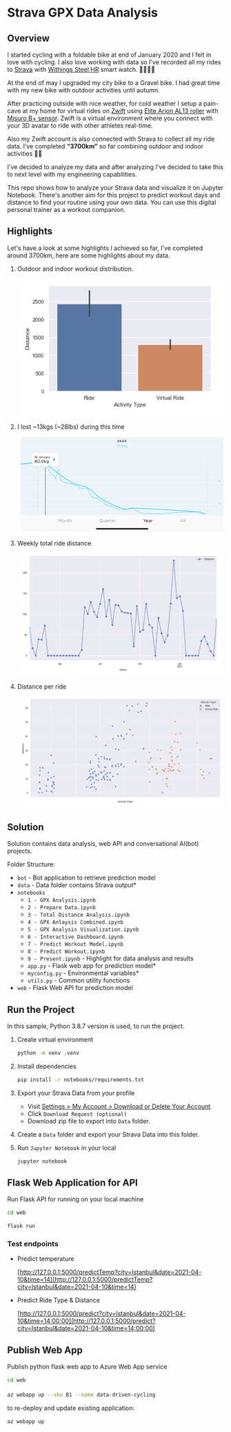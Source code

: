 # Strava GPX Data Analysis

## Overview

I started cycling with a foldable bike at end of January 2020 and I felt in love with cycling. I also love working with data so I've recorded all my rides to [Strava](www.strava.com) with [Withings Steel HR](https://www.withings.com/us/en/steel-hr) smart watch. 🚴🏻🚴🏻

At the end of may I upgraded my city bike to a Gravel bike. I had great time with my new bike with outdoor activities until autumn.

After practicing outside with nice weather, for cold weather I setup a pain-cave at my home for virtual rides on [Zwift](www.zwift.com) using [Elite Arion AL13 roller](https://www.elite-it.com/en/products/home-trainers/rollers/arion) with [Misuro B+ sensor](https://www.elite-it.com/en/products/home-trainers/sensors/misuro-b). Zwift is a virtual environment where you connect with your 3D avatar to ride with other athletes real-time.

Also my Zwift account is also connected with Strava to collect all my ride data. I’ve completed **“3700km”** so far combining outdoor and indoor activities 🎉🎉

I've decided to analyze my data and after analyzing I've decided to take this to next level with my engineering capabilities.

This repo shows how to analyze your Strava data and visualize it on Jupyter Notebook. There's another aim for this project to predict workout days and distance to find your routine using your own data. You can use this digital personal trainer as a workout companion.

## Highlights

Let's have a look at some highlights I achieved so far, I've completed around 3700km, here are some highlights about my data.

1. Outdoor and indoor workout distribution.

    ![distance per ride type](images/distance_per_ride_types.png)

2. I lost ~13kgs (~28lbs) during this time

    ![kg per month](images/kg_per_monh.png)

3. Weekly total ride distance

    ![Weekly total ride distance](images/distance_per_week.png)

4. Distance per ride

    ![Distance per ride](images/distance_per_ride.png)

## Solution

Solution contains data analysis, web API and conversational AI(bot) projects.

Folder Structure:

* `bot` - Bot application to retrieve prediction model
* `data` - Data folder contains Strava output*
* `notebooks`
  * `1 - GPX Analysis.ipynb`
  * `2 - Prepare Data.ipynb`
  * `3 - Total Distance Analysis.ipynb`
  * `4 - GPX Anlaysis Combined.ipynb`
  * `5 - GPX Analysis Visualization.ipynb`
  * `6 - Interactive Dashboard.ipynb`
  * `7 - Predict Workout Model.ipynb`
  * `8 - Predict Workout.ipynb`
  * `9 - Present.ipynb` - Highlight for data analysis and results
  * `app.py` - Flask web app for prediction model*
  * `myconfig.py` - Environmental variables*
  * `utils.py` -  Common utility functions
* `web` - Flask Web API for prediction model

## Run the Project

In this sample, Python 3.8.7 version is used, to run the project.

1. Create virtual environment

    ```bash
    python -m venv .venv
    ```

1. Install dependencies

    ```bash
    pip install -r notebooks/requirements.txt
    ```

1. Export your Strava Data from your profile

    * Visit [Settings > My Account > Download or Delete Your Account](https://www.strava.com/account)
    * Click `Download Request (optional)`
    * Download zip file to export into `Data` folder.

1. Create a `Data` folder and export your Strava Data into this folder.

1. Run `Jupyter Notebook` in your local

    ```bash
    jupyter notebook
    ```

## Flask Web Application for API

Run Flask API for running on your local machine

```bash
cd web
```

```bash
flask run
```

### Test endpoints

* Predict temperature

    [http://127.0.0.1:5000/predictTemp?city=Istanbul&date=2021-04-10&time=14](http://127.0.0.1:5000/predictTemp?city=Istanbul&date=2021-04-10&time=14)

* Predict Ride Type & Distance

    [http://127.0.0.1:5000/predict?city=Istanbul&date=2021-04-10&time=14:00:00](http://127.0.0.1:5000/predict?city=Istanbul&date=2021-04-10&time=14:00:00)

## Publish Web App

Publish python flask web app to Azure Web App service

```bash
cd web

az webapp up --sku B1 --name data-driven-cycling

```

to re-deploy and update existing application:

```bash
az webapp up
```
